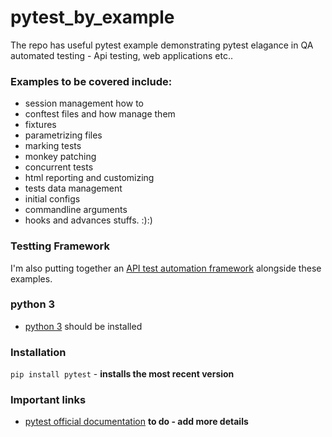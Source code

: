 # pytest_by_example
The repo has useful pytest example demonstrating  pytest elagance in QA automated testing - Api testing, web applications etc..

### Examples to be covered include:
  - session management how to
  - conftest files and how manage them
  - fixtures
  - parametrizing files
  - marking tests
  - monkey patching
  - concurrent tests
  - html reporting and customizing
  - tests data management
  - initial configs
  - commandline arguments
  - hooks and advances stuffs. :):)
  
### Testting Framework
I'm also putting together an [API test automation framework](https://github.com/derrick-gopher/API-test-automation-Framework) alongside these examples.

### python 3
  - [python 3](https://www.python.org/downloads/) should be installed

### Installation
```pip install pytest``` - **installs the most recent version**

### Important links
  - [pytest official documentation](http://pytest.org/en/latest/)
  **to do - add more details**
  
 
